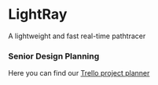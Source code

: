 # LightRay
A lightweight and fast real-time pathtracer

### Senior Design Planning
Here you can find our [Trello project planner](https://trello.com/invite/b/68bb17c8c10e1eb786172342/ATTI26c93e9eed668a8f8e3a5e73fc10ba402C49D2BB/light-ray-senior-design-project)
